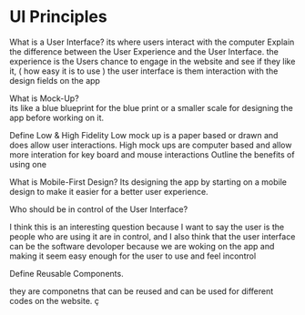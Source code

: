 # UI Principles 

What is a User Interface? 
 its where users interact with the computer 
Explain the difference between the User Experience and the User Interface. 
the experience is the Users chance to engage in the website and see if they like it, ( how easy it is to use ) the user interface is them interaction with the design fields on the app 

What is Mock-Up?  
its like a blue blueprint for the blue print or a smaller scale for designing the app before working on it. 

Define Low & High Fidelity 
Low mock up is a paper based or drawn and does allow user interactions. High mock ups are computer based and allow more interation for key board and mouse interactions 
Outline the benefits of using one 

What is Mobile-First Design? 
Its designing the app by starting on a mobile design to make it easier for a better user experience. 

Who should be in control of the User Interface? 

I think this is an interesting question because I want to say the user is the people who are using it are in control, and I also think that the user interface can be the software devoloper because we are woking on the app and making it seem easy enough for the user to use and feel incontrol 


Define Reusable Components.

they are componetns that can be reused and can be used for different codes on the website. ç